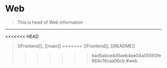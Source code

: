 # Web
>This is head of Web information

---
<<<<<<< HEAD
>[[Frontend]], [[main]]
=======
>[[Frontend]], [[README]]
>>>>>>> bad5abce4d5aeb4ee04a05593fe664c16caa06cb
#web
